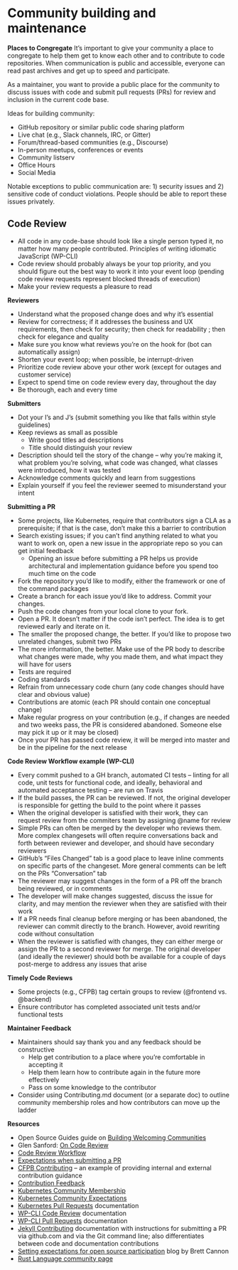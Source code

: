 # Community building and maintenance

**Places to Congregate**
It’s important to give your community a place to congregate to help them get to know each other and to contribute to code repositories. When communication is public and accessible, everyone can read past archives and get up to speed and participate. 

As a maintainer, you want to provide a public place for the community to discuss issues with code and submit pull requests (PRs) for review and inclusion in the current code base.

Ideas for building community:

* GitHub repository or similar public code sharing platform
* Live chat (e.g., Slack channels, IRC, or Gitter)
* Forum/thread-based communities (e.g., Discourse)
* In-person meetups, conferences or events
* Community listserv
* Office Hours
* Social Media

Notable exceptions to public communication are: 1) security issues and 2) sensitive code of conduct violations. People should be able to report these issues privately. 

## Code Review

* All code in any code-base should look like a single person typed it, no matter how many people contributed. Principles of writing idiomatic JavaScript (WP-CLI)
* Code review should probably always be your top priority, and you should figure out the best way to work it into your event loop (pending code review requests represent blocked threads of execution)
* Make your review requests a pleasure to read

**Reviewers**
* Understand what the proposed change does and why it’s essential
* Review for correctness; if it addresses the business and UX requirements, then check for security; then check for readability ; then check for elegance and quality
* Make sure you know what reviews you’re on the hook for (bot can automatically assign)
* Shorten your event loop; when possible, be interrupt-driven
* Prioritize code review above your other work (except for outages and customer service)
* Expect to spend time on code review every day, throughout the day
* Be thorough, each and every time

**Submitters**
* Dot your I’s and J’s (submit something you like that falls within style guidelines)
* Keep reviews as small as possible
  * Write good titles ad descriptions
  * Title should distinguish your review
* Description should tell the story of the change – why you’re making it, what problem you’re solving, what code was changed, what classes were introduced, how it was tested
* Acknowledge comments quickly and learn from suggestions
* Explain yourself if you feel the reviewer seemed to misunderstand your intent

**Submitting a PR**
* Some projects, like Kubernetes, require that contributors sign a CLA as a prerequisite; if that is the case, don’t make this a barrier to contribution
* Search existing issues; if you can’t find anything related to what you want to work on, open a new issue in the appropriate repo so you can get initial feedback
  * Opening an issue before submitting a PR helps us provide architectural and implementation guidance before you spend too much time on the code
* Fork the repository you’d like to modify, either the framework or one of the command packages
* Create a branch for each issue you’d like to address. Commit your changes.
* Push the code changes from your local clone to your fork.
* Open a PR. It doesn’t matter if the code isn’t perfect. The idea is to get reviewed early and iterate on it.
* The smaller the proposed change, the better. If you’d like to propose two unrelated changes, submit two PRs
* The more information, the better. Make use of the PR body to describe what changes were made, why you made them, and what impact they will have for users
* Tests are required
* Coding standards
* Refrain from unnecessary code churn (any code changes should have clear and obvious value)
* Contributions are atomic (each PR should contain one conceptual change)
* Make regular progress on your contribution (e.g., if changes are needed and two weeks pass, the PR is considered abandoned. Someone else may pick it up or it may be closed)
* Once your PR has passed code review, it will be merged into master and be in the pipeline for the next release

**Code Review Workflow example (WP-CLI)**
* Every commit pushed to a GH branch, automated CI tests – linting for all code, unit tests for functional code, and ideally, behavioral and automated acceptance testing – are run on Travis
* If the build passes, the PR can be reviewed. If not, the original developer is responsible for getting the build to the point where it passes
* When the original developer is satisfied with their work, they can request review from the commiters team by assigning @name for review
* Simple PRs can often be merged by the developer who reviews them. More complex changesets will often require conversations back and forth between reviewer and developer, and should have secondary reviewers
* GitHub’s “Files Changed” tab is a good place to leave inline comments on specific parts of the changeset. More general comments can be left on the PRs “Conversation” tab
* The reviewer may suggest changes in the form of a PR off the branch being reviewed, or in comments
* The developer will make changes suggested, discuss the issue for clarity, and may mention the reviewer when they are satisfied with their work
* If a PR needs final cleanup before merging or has been abandoned, the reviewer can commit directly to the branch. However, avoid rewriting code without consultation
* When the reviewer is satisfied with changes, they can either merge or assign the PR to a second reviewer for merge. The original developer (and ideally the reviewer) should both be available for a couple of days post-merge to address any issues that arise

**Timely Code Reviews**
* Some projects (e.g., CFPB) tag certain groups to review (@frontend vs. @backend)
* Ensure contributor has completed associated unit tests and/or functional tests

**Maintainer Feedback**
* Maintainers should say thank you and any feedback should be constructive
  * Help get contribution to a place where you’re comfortable in accepting it
  * Help them learn how to contribute again in the future more effectively
  * Pass on some knowledge to the contributor
* Consider using Contributing.md document (or a separate doc) to outline community membership roles and how contributors can move up the ladder
    
**Resources**
* Open Source Guides guide on [Building Welcoming Communities](https://opensource.guide/building-community/)
* Glen Sanford: [On Code Review](https://glen.nu/ramblings/oncodereview.php)
* [Code Review Workflow](https://make.wordpress.org/cli/handbook/code-review/)
* [Expectations when submitting a PR](https://make.wordpress.org/cli/handbook/pull-requests/#running-and-writing-tests)
* [CFPB Contributing](https://github.com/cfpb/cfgov-refresh/blob/master/CONTRIBUTING.md) – an example of providing internal and external contribution guidance
* [Contribution Feedback](https://snarky.ca/setting-expectations-for-open-source-participation/)
* [Kubernetes Community Membership](https://github.com/kubernetes/community/blob/master/community-membership.md)
* [Kubernetes Community Expectations](https://github.com/kubernetes/community/blob/master/contributors/guide/community-expectations.md)
* [Kubernetes Pull Requests](https://github.com/kubernetes/community/blob/master/contributors/guide/pull-requests.md) documentation
* [WP-CLI Code Review](https://make.wordpress.org/cli/handbook/code-review/) documentation
* [WP-CLI Pull Requests](https://make.wordpress.org/cli/handbook/pull-requests/#running-and-writing-tests) documentation
* [Jekyll Contributing](https://jekyllrb.com/docs/contributing/) documentation with instructions for submitting a PR via github.com and via the Git command line; also differentiates between code and documentation contributions
* [Setting expectations for open source participation](https://snarky.ca/setting-expectations-for-open-source-participation/) blog by Brett Cannon
* [Rust Language community page](https://www.rust-lang.org/community)
